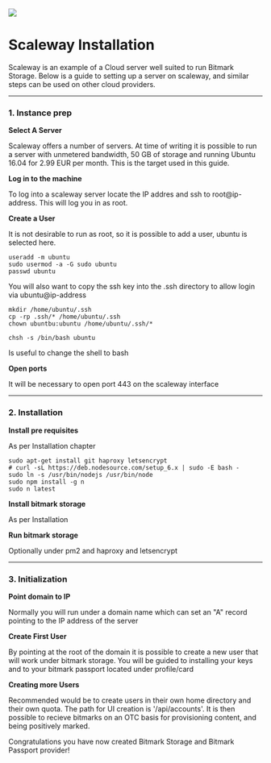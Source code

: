 # ![](https://www.scaleway.com/img/scaleway.a5b3.svg)

# Scaleway Installation

Scaleway is an example of a Cloud server well suited to run Bitmark Storage.  Below is a guide to setting up a server on scaleway, and similar steps can be used on other cloud providers.

---

### 1. Instance prep 

**Select A Server**

Scaleway offers a number of servers.  At time of writing it is possible to run a server with unmetered bandwidth, 50 GB of storage and running Ubuntu 16.04 for 2.99 EUR per month.  This is the target used in this guide.

**Log in to the machine**

To log into a scaleway server locate the IP addres and ssh to root@ip-address.  This will log you in as root.

**Create a User**

It is not desirable to run as root, so it is possible to add a user, ubuntu is selected here.

```
useradd -m ubuntu
sudo usermod -a -G sudo ubuntu
passwd ubuntu
```

 You will also want to copy the ssh key into the .ssh directory to allow login via ubuntu@ip-address

```
mkdir /home/ubuntu/.ssh
cp -rp .ssh/* /home/ubuntu/.ssh
chown ubuntbu:ubuntu /home/ubuntu/.ssh/*
```

```
chsh -s /bin/bash ubuntu
```

 Is useful to change the shell to bash

**Open ports**

It will be necessary to open port 443 on the scaleway interface

---

### 2. Installation

**Install pre requisites**

As per Installation chapter

```
sudo apt-get install git haproxy letsencrypt
# curl -sL https://deb.nodesource.com/setup_6.x | sudo -E bash -
sudo ln -s /usr/bin/nodejs /usr/bin/node
sudo npm install -g n
sudo n latest
```

**Install bitmark storage**

As per Installation

**Run bitmark storage**

Optionally under pm2 and haproxy and letsencrypt

---

### 3. Initialization

**Point domain to IP**

Normally you will run under a domain name which can set an "A" record pointing to the IP address of the server

**Create First User**

By pointing at the root of the domain it is possible to create a new user that will work under bitmark storage.  You will be guided to installing your keys and to your bitmark passport located under profile/card

**Creating more Users**

Recommended would be to create users in their own home directory and their own quota.  The path for UI creation is '/api/accounts'.  It is then possible to recieve bitmarks on an OTC basis for provisioning content, and being positively marked.

Congratulations you have now created Bitmark Storage and Bitmark Passport provider!

